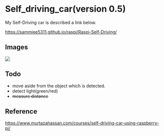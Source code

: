 # Self_driving_car(version 0.5) 
My Self-Driving car is described a link below.

https://sammiee5311.github.io/raspi/Raspi-Self-Driving/ 

## Images

![](https://github.com/sammiee5311/raspberry_pi/blob/master/self_driving_car/images/car.gif)

## Todo
+ move aside from the object which is detected.
+ detect light(green/red)
+ ~~measure distance~~

## Reference
https://www.murtazahassan.com/courses/self-driving-car-using-raspberry-pi/
